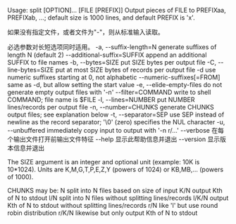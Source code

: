 Usage: split [OPTION]... [FILE [PREFIX]]		Output pieces of FILE to PREFIXaa, PREFIXab, ...; default size is 1000 lines, and default PREFIX is 'x'.

如果没有指定文件，或者文件为"-"，则从标准输入读取。

必选参数对长短选项同时适用。
  -a, --suffix-length=N   		generate suffixes of length N (default 2)
      --additional-suffix=SUFFIX  	append an additional SUFFIX to file names
  -b, --bytes=SIZE        		put SIZE bytes per output file
  -C, --line-bytes=SIZE   		put at most SIZE bytes of records per output file
  -d                      		use numeric suffixes starting at 0, not alphabetic
      --numeric-suffixes[=FROM]  	same as -d, but allow setting the start value
  -e, --elide-empty-files  		do not generate empty output files with '-n'
      --filter=COMMAND    		write to shell COMMAND; file name is $FILE
  -l, --lines=NUMBER      		put NUMBER lines/records per output file
  -n, --number=CHUNKS     		generate CHUNKS output files; see explanation below
  -t, --separator=SEP     		use SEP instead of newline as the record separator; '\0' (zero) specifies the NUL character
  -u, --unbuffered        		immediately copy input to output with '-n r/...'
      --verbose				在每个输出文件打开前输出文件特征
      --help				显示此帮助信息并退出
      --version				显示版本信息并退出

The SIZE argument is an integer and optional unit (example: 10K is 10*1024).
Units are K,M,G,T,P,E,Z,Y (powers of 1024) or KB,MB,... (powers of 1000).

CHUNKS may be:
  N       split into N files based on size of input
  K/N     output Kth of N to stdout
  l/N     split into N files without splitting lines/records
  l/K/N   output Kth of N to stdout without splitting lines/records
  r/N     like 'l' but use round robin distribution
  r/K/N   likewise but only output Kth of N to stdout

